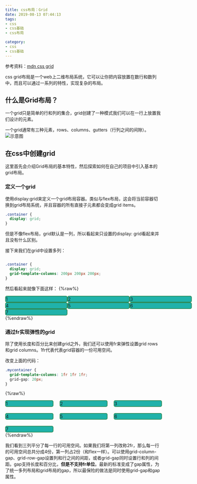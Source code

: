 ```yaml
---
title: css布局：Grid
date: 2019-08-13 07:44:13
tags:
- css
- css基础
- css布局

category:
- css
- css基础
---
```

参考资料：[mdn css grid](https://developer.mozilla.org/en-US/docs/Learn/CSS/CSS_layout/Grids)

css grid布局是一个web上二维布局系统，它可以让你把内容放置在数行和数列中，而且可以通过一系列的特性，实现复杂的布局。

## 什么是Grid布局？
一个grid只是简单的行和列的集合，grid创建了一种模式我们可以在一行上放置我们设计的元素。

一个grid通常有三种元素，rows、columns、gutters（行列之间的间隙）。
![示意图](https://mdn.mozillademos.org/files/13899/grid.png)

## 在css中创建grid
这里首先会介绍Grid布局的基本特性，然后探索如何在自己的项目中引入基本的grid布局。

### 定义一个grid
使用display:grid来定义一个grid布局容器。类似与flex布局，这会将当前容器切换到grid布局系统，并且容器的所有直接子元素都会变成grid items。
```css
.container {
  display: grid;
}
```
但是不像flex布局，grid默认是一列，所以看起来只设置的display: grid看起来并且没有什么区别。

接下来我们在grid中设置多列：
```css

.container {
  display: grid;
  grid-template-columns: 200px 200px 200px;
}
```
然后看起来就像下面这样：
{%raw%}
<style>
.mycontainer {
  display: grid;
  grid-template-columns: 200px 200px 200px;
}
.mycontainer div {
  background: lightseagreen;
  border: 2px solid seagreen;
  border-radius: 5px;
}
</style>
<div class="mycontainer">
  <div>1</div>
  <div>2</div>
  <div>3</div>
  <div>4</div>
  <div>5</div>
  <div>6</div>
  <div>7</div>
</div>
{%endraw%}

### 通过fr实现弹性的grid
除了使用长度和百分比来创建grid之外，我们还可以使用fr来弹性设置grid rows和grid columns。1fr代表代表grid容器的一份可用空间。

改变上面的代码：
```css
.mycontainer {
  grid-template-columns: 1fr 1fr 1fr;
  grid-gap: 20px;
}
```
{%raw%}
<style>
.mycontainer1 {
  display: grid;
  grid-template-columns: 1fr 1fr 1fr;
  grid-gap: 20px;
}
.mycontainer1 div {
  background: lightseagreen;
  border: 2px solid seagreen;
  border-radius: 5px;
}
</style>
<div class="mycontainer1">
  <div>1</div>
  <div>2</div>
  <div>3</div>
  <div>4</div>
  <div>5</div>
  <div>6</div>
  <div>7</div>
</div>
{%endraw%}

我们看到三列平分了每一行的可用空间。如果我们将第一列改称2fr，那么每一行的可用空间总共分成4份，第一列占2份（和flex一样）。可以使用grid-column-gap、grid-row-gap设置列和行之间的间距，或者grid-gap同时设置行和列的间距。gap支持长度和百分比，**但是不支持fr单位**。最新的标准变成了gap属性，为了统一多列布局和grid布局的gap，所以最保险的做法是同时使用grid-gap和gap属性。
